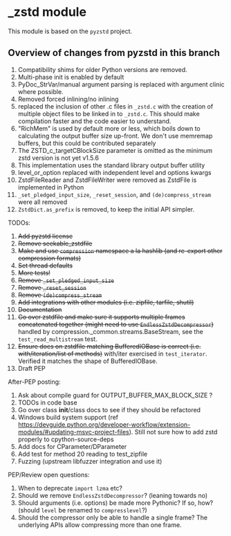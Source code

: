 # _zstd module

This module is based on the `pyzstd` project.

## Overview of changes from pyzstd in this branch

1. Compatibility shims for older Python versions are removed.
2. Multi-phase init is enabled by default
3. PyDoc_StrVar/manual argument parsing is replaced with argument clinic where possible.
4. Removed forced inlining/no inlining
5. replaced the inclusion of other .c files in `_zstd.c` with the creation of multiple object files to be linked in to `_zstd.c`. This should make compilation faster and the code easier to understand.
6. "RichMem" is used by default more or less, which boils down to calculating the output buffer size up-front. We don't use memremap buffers, but this could be contributed separately
7. The ZSTD_c_targetCBlockSize parameter is omitted as the minimum zstd version is not yet v1.5.6
8. This implementation uses the standard library output buffer utility
9. level_or_option replaced with independent level and options kwargs
10. ZstdFileReader and ZstdFileWriter were removed as ZstdFile is implemented in Python
11. `_set_pledged_input_size`, `_reset_session`, and `(de)compress_stream` were all removed
12. `ZstdDict.as_prefix` is removed, to keep the initial API simpler.


TODOs:
1. ~~Add pyzstd license~~
2. ~~Remove seekable_zstdfile~~
3. ~~Make and use `compression` namespace a la hashlib (and re-export other compression formats)~~
4. ~~Set thread defaults~~
5. ~~More tests!~~
6. ~~Remove `_set_pledged_input_size`~~
7. ~~Remove `_reset_session`~~
8. ~~Remove `(de)compress_stream`~~
9. ~~Add integrations with other modules (i.e. zipfile, tarfile, shutil)~~
10. ~~Documentation~~
11. ~~Go over zstdfile and make sure it supports multiple frames concatenated together (might need to use `EndlessZstdDecompressor`)~~ handled by compression._common.streams.BaseStream, see the `test_read_multistream` test.
12. ~~Ensure docs on zstdfile matching BufferedIOBase is correct (i.e. with/iteration/list of methods)~~ with/iter exercised in `test_iterator`. Verified it matches the shape of BufferedIOBase.
13. Draft PEP

After-PEP posting:
1. Ask about compile guard for OUTPUT_BUFFER_MAX_BLOCK_SIZE ?
2. TODOs in code base
3. Go over class __init__/class docs to see if they should be refactored
4. Windows build system support (ref https://devguide.python.org/developer-workflow/extension-modules/#updating-msvc-project-files). Still not sure how to add zstd properly to cpython-source-deps
5. Add docs for CParameter/DParameter
6. Add test for method 20 reading to test_zipfile
7. Fuzzing (upstream libfuzzer integration and use it)

PEP/Review open questions:
1. When to deprecate `import lzma` etc?
2. Should we remove `EndlessZstdDecompressor`? (leaning towards no)
3. Should arguments (i.e. options) be made more Pythonic? If so, how? (should `level` be renamed to `compresslevel`?)
4. Should the compressor only be able to handle a single frame? The underlying APIs allow compressing more than one frame.
